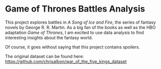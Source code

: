# Game of Thrones Battles Analysis
This project explores battles in *A Song of Ice and Fire*, the series of fantasy novels by George R. R. Martin. As a big fan of the books as well as the HBO adaptation *Game of Thrones*, I am excited to use data analysis to find interesting insights about the fantasy world.

Of course, it goes without saying that this project contains spoilers.

The original dataset can be found here: https://github.com/chrisalbon/war_of_the_five_kings_dataset
